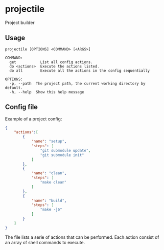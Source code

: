# projectile

Project builder

## Usage
```
projectile [OPTIONS] <COMMAND> [<ARGS>]

COMMAND:
  get           List all config actions.
  do <actions>  Execute the actions listed.
  do all        Execute all the actions in the config sequentially

OPTIONS:
  -p, --path  The project path, the current working directory by default.
  -h, --help  Show this help message
```

## Config file

Example of a project config:
```json
{
    "actions":[
        {
            "name": "setup",
            "steps": [
                "git submodule update",
                "git submodule init"
            ]
        },
        {
            "name": "clean",
            "steps": [
                "make clean"
            ]
        },
        {
            "name": "build",
            "steps": [
                "make -j6"
            ]
        }
    ]
}
```
The file lists a serie of actions that can be performed.
Each action consist of an array of shell commands to execute.
